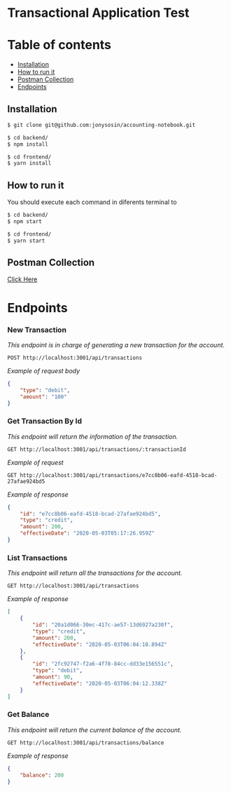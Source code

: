 # Transactional Application Test

# Table of contents

<!--ts-->

-   [Installation](#installation)
-   [How to run it](#how-to-run-it)
-   [Postman Collection](#postman-collection)
-   [Endpoints](#endpoints)
<!--te-->

## Installation

```sh
$ git clone git@github.com:jonysosin/accounting-notebook.git

$ cd backend/
$ npm install

$ cd frontend/
$ yarn install
```

## How to run it

You should execute each command in diferents terminal to

```sh
$ cd backend/
$ npm start

$ cd frontend/
$ yarn start
```

## Postman Collection

[Click Here](https://www.getpostman.com/collections/6873e7f9909e0139ab70)

# Endpoints

### New Transaction

_This endpoint is in charge of generating a new transaction for the account._

`POST http://localhost:3001/api/transactions`

_Example of request body_

```json
{
    "type": "debit",
    "amount": "100"
}
```

### Get Transaction By Id

_This endpoint will return the information of the transaction._

`GET http://localhost:3001/api/transactions/:transactionId`

_Example of request_

`GET http://localhost:3001/api/transactions/e7cc8b06-eafd-4518-bcad-27afae924bd5`

_Example of response_

```json
{
    "id": "e7cc8b06-eafd-4518-bcad-27afae924bd5",
    "type": "credit",
    "amount": 200,
    "effectiveDate": "2020-05-03T05:17:26.959Z"
}
```

### List Transactions

_This endpoint will return all the transactions for the account._

`GET http://localhost:3001/api/transactions`

_Example of response_

```json
[
    {
        "id": "20a1d066-30ec-417c-ae57-13d6927a230f",
        "type": "credit",
        "amount": 200,
        "effectiveDate": "2020-05-03T06:04:10.894Z"
    },
    {
        "id": "2fc92747-f2a6-4f78-84cc-dd33e156551c",
        "type": "debit",
        "amount": 90,
        "effectiveDate": "2020-05-03T06:04:12.338Z"
    }
]
```

### Get Balance

_This endpoint will return the current balance of the account._

`GET http://localhost:3001/api/transactions/balance`

_Example of response_

```json
{
    "balance": 200
}
```
